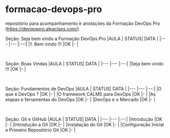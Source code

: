 # formacao-devops-pro

repositório para acompanhamento e anotações da Formação DevOps Pro
(https://devopspro.alpaclass.com/)


Seção: Seja bem vindo a Formação DevOps Pro
|AULA                                                                   | STATUS| DATA  |
|---                                                                    |---    |:--:|
|1. Bem vindo !!!				                                        |OK     |-      |

<br>

Seção: Boas Vindas
|AULA                                                                   | STATUS| DATA  |
|---                                                                    |---    |:--:|
|Seja bem vindo !!!                                            		    |OK     |-      |

<br>

Seção: Fundamentos de DevOps
|AULA                                                                   | STATUS| DATA  |
|---                                                                    |---    |:--:|
|O que é DevOps ?                                            		    |OK     |-      |
|O framework CALMS para DevOps                                       	|OK     |-      |
|As etapas e ferramentas do DevOps                                    	|OK     |-      |
|DevOps e o Mercado                                            		    |OK     |-      |

<br>

Seção: Git e GitHub
|AULA                                                                   | STATUS| DATA  |
|---                                                                    |---    |:--:|
|Introdução                                            			        |OK     |-      |
|Introdução a Git                                            		    |OK     |-      |
|Instalação do Git                                            		    |OK     |-      |
|Configuração Inicial e Primeiro Repositório Git                      	|OK     |-      |

<br>
